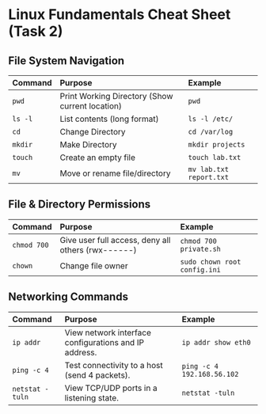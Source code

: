 # Linux Fundamentals Cheat Sheet (Task 2)

## File System Navigation

| Command | Purpose | Example |
| :--- | :--- | :--- |
| `pwd` | Print Working Directory (Show current location) | `pwd` |
| `ls -l` | List contents (long format) | `ls -l /etc/` |
| `cd` | Change Directory | `cd /var/log` |
| `mkdir` | Make Directory | `mkdir projects` |
| `touch` | Create an empty file | `touch lab.txt` |
| `mv` | Move or rename file/directory | `mv lab.txt report.txt` |

## File & Directory Permissions

| Command | Purpose | Example |
| :--- | :--- | :--- |
| `chmod 700` | Give user full access, deny all others (rwx------) | `chmod 700 private.sh` |
| `chown` | Change file owner | `sudo chown root config.ini` |

## Networking Commands

| Command | Purpose | Example |
| :--- | :--- | :--- |
| `ip addr` | View network interface configurations and IP address. | `ip addr show eth0` |
| `ping -c 4` | Test connectivity to a host (send 4 packets). | `ping -c 4 192.168.56.102` |
| `netstat -tuln` | View TCP/UDP ports in a listening state. | `netstat -tuln` |
